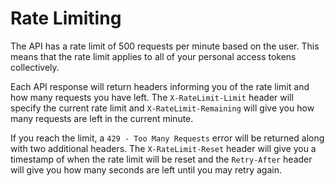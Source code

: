 # Rate Limiting

The API has a rate limit of 500 requests per minute based on the user. This means that the rate limit applies to all of
your personal access tokens collectively.

Each API response will return headers informing you of the rate limit and how many requests you have left.
The `X-RateLimit-Limit` header will specify the current rate limit and `X-RateLimit-Remaining` will give you how many
requests are left in the current minute.

If you reach the limit, a `429 - Too Many Requests` error will be returned along with two additional headers.
The `X-RateLimit-Reset` header will give you a timestamp of when the rate limit will be reset and the `Retry-After`
header will give you how many seconds are left until you may retry again.
